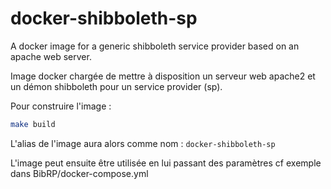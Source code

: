 # docker-shibboleth-sp

A docker image for a generic shibboleth service provider based on an apache web server.

Image docker chargée de mettre à disposition un serveur web apache2 et un démon shibboleth pour un service provider (sp).

Pour construire l'image :
```bash
make build
```

L'alias de l'image aura alors comme nom : ``docker-shibboleth-sp``

L'image peut ensuite être utilisée en lui passant des paramètres cf exemple dans BibRP/docker-compose.yml